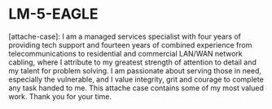 # LM-5-EAGLE
[attache-case]:
I am a managed services specialist with four years of providing tech 
support and fourteen years of combined experience from 
telecommunications to residential and commercial LAN/WAN network 
cabling, where I attribute to my greatest strength of attention to 
detail and my talent for problem solving. I am passionate about serving 
those in need, especially the vulnerable, and I value integrity, grit 
and courage to complete any task handed to me.
This attache case contains some of my most valued work.  Thank you for your time.
